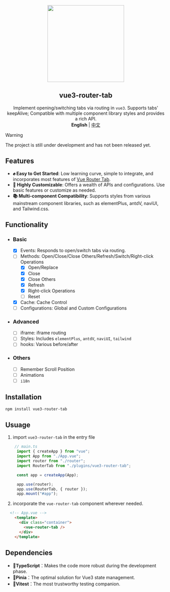 <p align="center">
    <div align="center"><img src="https://github.com/daylenjeez/vue3-router-tab/assets/111993029/71058201-d832-43d2-8396-04def7756971" width=240 /></div>
    <h2 align="center">vue3-router-tab</h2>
    <div align="center">Implement opening/switching tabs via routing in <code>vue3</code>. Supports tabs' keepAlive; Compatible with multiple component library styles and provides a rich API.</div>
    <div align="center"><strong>English</strong> | <a href="README.en.md">中文</a></div>
</p>

> [!WARNING]  
> The project is still under development and has not been released yet.

## Features

- **✊ Easy to Get Started**: Low learning curve, simple to integrate, and incorporates most features of [Vue Router Tab](https://bhuh12.github.io/vue-router-tab/zh/).
- **🎨 Highly Customizable**: Offers a wealth of APIs and configurations. Use basic features or customize as needed.
- **📚 Multi-component Compatibility**: Supports styles from various mainstream component libraries, such as elementPlus, antdV, naviUI, and Tailwind.css.

## Functionality
- ### Basic
    - [x] Events: Responds to open/switch tabs via routing.
    - [ ] Methods: Open/Close/Close Others/Refresh/Switch/Right-click Operations
      - [x] Open/Replace
      - [x] Close
      - [x] Close Others
      - [x] Refresh
      - [x] Right-click Operations
      - [ ] Reset
    - [x] Cache: Cache Control
    - [ ] Configurations: Global and Custom Configurations
- ### Advanced
    - [ ] iframe: iframe routing
    - [ ] Styles: Includes ``elementPlus``, ``antdV``, ``naviUI``, ``tailwind``
    - [ ] hooks: Various before/after
- ### Others
    - [ ] Remember Scroll Position
    - [ ] Animations
    - [ ] ``i18n``

## Installation

```bash
npm install vue3-router-tab
```

## Usuage

1. import ``vue3-router-tab`` in the entry file
```ts
    // main.ts
     import { createApp } from "vue";
     import App from "./App.vue";
     import router from "./router";
     import RouterTab from "./plugins/vue3-router-tab";

     const app = createApp(App);

     app.use(router);
     app.use(RouterTab, { router });
     app.mount("#app");
```

2. incorporate the ``vue-router-tab`` component wherever needed.
```html
  <!-- App.vue -->
    <template>
      <div class="container">
        <vue-router-tab />
      </div>
    </template>
```

## Dependencies

- **💪TypeScript**：Makes the code more robust during the development phase.
- **🍍Pinia**：The optimal solution for Vue3 state management.
- **👬Vitest**：The most trustworthy testing companion.
